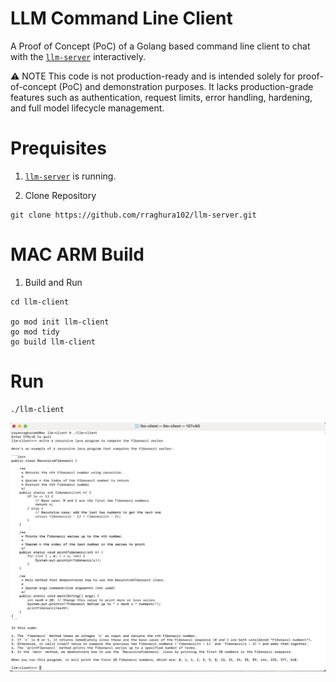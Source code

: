 # LLM Command Line Client

A Proof of Concept (PoC) of a Golang based command line client to chat with the [`llm-server`](https://github.com/rraghura102/llm-server) interactively.

⚠️ NOTE
This code is not production-ready and is intended solely for proof-of-concept (PoC) and demonstration purposes. It lacks production-grade features such as authentication, request limits, error handling, hardening, and full model lifecycle management.

# Prequisites

1) [`llm-server`](https://github.com/rraghura102/llm-server) is running.

2) Clone Repository

```
git clone https://github.com/rraghura102/llm-server.git
```

# MAC ARM Build

1) Build and Run

```
cd llm-client

go mod init llm-client
go mod tidy
go build llm-client
```

# Run 

```
./llm-client
```

![llm-client screenshot](llm-client-screenshot.png)
